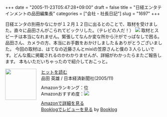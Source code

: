 +++
date = "2005-11-23T05:47:28+09:00"
draft = false
title = "日経エンタテインメントの品田編集長"
categories = ["会社・社長日記"]
slug = "1697"
+++

日経エンタの別冊かなにかが１２月１２日に出るとのことで、取材を受けました。直々に品田さんがこられてビックリした。（テレビの人だ！）
<img src="http://ieiriblog.img.jugem.jp/20051123_97361.jpg"  />
取材とスピーチは本当になれません。緊張してなんか変な所から汁がでっぱなしで困る。
品田さん、カメラの方、本当にお手数をおかけしました＆ありがとうございました。
今回の取材は、はてなの近藤さんとmixiの笠原さんと僕の３人らしいです。どんな風に掲載されるのかわかりませんが、詳細がわかったらまたご報告します。
本もいただいちゃったので紹介しておこっと。
<div class="booklog-all" style="margin-bottom:10px;"><div class="booklog-img" style="float:left; margin-right:15px;"><a href="http://www.amazon.co.jp/exec/obidos/ASIN/4532110807/ieiriblog-22" target="_blank"><img src="http://images.amazon.com/images/P/4532110807.09._SCMZZZZZZZ_.jpg"  class="booklog-imgsrc" style="border:0px; width:100px"></a><br></div><div class="booklog-data" style="float:left; width:300px;"><div class="booklog-title"><a href="http://www.amazon.co.jp/exec/obidos/ASIN/4532110807/ieiriblog-22" target="_blank">ヒットを読む</a></div><div class="booklog-pub">品田 英雄 / 日本経済新聞社(2005/11)</div><div class="booklog-info" style="margin-top:10px;">Amazonランキング：位<br>Amazonおすすめ度：<img src="http://booklog.jp/img/0.gif"><br></div><div class="booklog-link" style="margin-top:10px;"><a href="http://www.amazon.co.jp/exec/obidos/ASIN/4532110807/ieiriblog-22" target="_blank">Amazonで詳細を見る</a><br><a href="http://booklog.jp/asin/4532110807" target="_blank">Booklogでレビューを見る</a> by <a href="http://booklog.jp" target="_blank">Booklog</a><br></div></div><br style="clear:left"></div>
